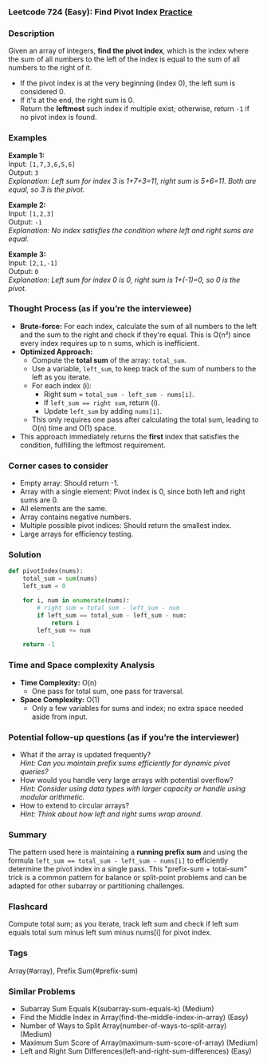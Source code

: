 ### Leetcode 724 (Easy): Find Pivot Index [Practice](https://leetcode.com/problems/find-pivot-index)

### Description  
Given an array of integers, **find the pivot index**, which is the index where the sum of all numbers to the left of the index is equal to the sum of all numbers to the right of it.  
- If the pivot index is at the very beginning (index 0), the left sum is considered 0.  
- If it's at the end, the right sum is 0.  
Return the **leftmost** such index if multiple exist; otherwise, return `-1` if no pivot index is found.

### Examples  

**Example 1:**  
Input: `[1,7,3,6,5,6]`  
Output: `3`  
*Explanation: Left sum for index 3 is 1+7+3=11, right sum is 5+6=11. Both are equal, so 3 is the pivot.*

**Example 2:**  
Input: `[1,2,3]`  
Output: `-1`  
*Explanation: No index satisfies the condition where left and right sums are equal.*

**Example 3:**  
Input: `[2,1,-1]`  
Output: `0`  
*Explanation: Left sum for index 0 is 0, right sum is 1+(-1)=0, so 0 is the pivot.*

### Thought Process (as if you’re the interviewee)  
- **Brute-force:** For each index, calculate the sum of all numbers to the left and the sum to the right and check if they're equal. This is O(n²) since every index requires up to n sums, which is inefficient.
- **Optimized Approach:**  
  - Compute the **total sum** of the array: `total_sum`.
  - Use a variable, `left_sum`, to keep track of the sum of numbers to the left as you iterate.
  - For each index \(i\):
    - Right sum = `total_sum - left_sum - nums[i]`.
    - If `left_sum == right sum`, return \(i\).
    - Update `left_sum` by adding `nums[i]`.
  - This only requires one pass after calculating the total sum, leading to O(n) time and O(1) space.
- This approach immediately returns the **first** index that satisfies the condition, fulfilling the leftmost requirement.

### Corner cases to consider  
- Empty array: Should return -1.
- Array with a single element: Pivot index is 0, since both left and right sums are 0.
- All elements are the same.
- Array contains negative numbers.
- Multiple possible pivot indices: Should return the smallest index.
- Large arrays for efficiency testing.

### Solution

```python
def pivotIndex(nums):
    total_sum = sum(nums)
    left_sum = 0

    for i, num in enumerate(nums):
        # right sum = total_sum - left_sum - num
        if left_sum == total_sum - left_sum - num:
            return i
        left_sum += num

    return -1
```

### Time and Space complexity Analysis  

- **Time Complexity:** O(n)
  - One pass for total sum, one pass for traversal.
- **Space Complexity:** O(1)
  - Only a few variables for sums and index; no extra space needed aside from input.

### Potential follow-up questions (as if you’re the interviewer)  

- What if the array is updated frequently?  
  *Hint: Can you maintain prefix sums efficiently for dynamic pivot queries?*
- How would you handle very large arrays with potential overflow?  
  *Hint: Consider using data types with larger capacity or handle using modular arithmetic.*
- How to extend to circular arrays?  
  *Hint: Think about how left and right sums wrap around.*

### Summary
The pattern used here is maintaining a **running prefix sum** and using the formula `left_sum == total_sum - left_sum - nums[i]` to efficiently determine the pivot index in a single pass. This "prefix-sum + total-sum" trick is a common pattern for balance or split-point problems and can be adapted for other subarray or partitioning challenges.


### Flashcard
Compute total sum; as you iterate, track left sum and check if left sum equals total sum minus left sum minus nums[i] for pivot index.

### Tags
Array(#array), Prefix Sum(#prefix-sum)

### Similar Problems
- Subarray Sum Equals K(subarray-sum-equals-k) (Medium)
- Find the Middle Index in Array(find-the-middle-index-in-array) (Easy)
- Number of Ways to Split Array(number-of-ways-to-split-array) (Medium)
- Maximum Sum Score of Array(maximum-sum-score-of-array) (Medium)
- Left and Right Sum Differences(left-and-right-sum-differences) (Easy)